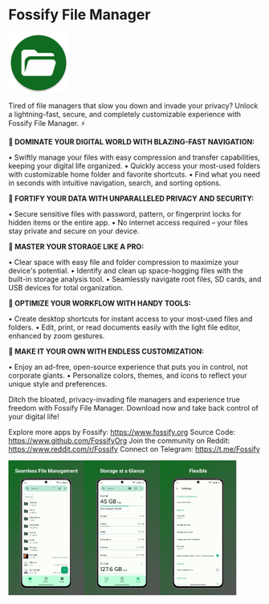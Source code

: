 # Fossify File Manager

<img alt="Logo" src="graphics/icon.webp" width="120" />

Tired of file managers that slow you down and invade your privacy? Unlock a lightning-fast, secure, and completely customizable experience with Fossify File Manager. ⚡

**🚀 DOMINATE YOUR DIGITAL WORLD WITH BLAZING-FAST NAVIGATION:**

• Swiftly manage your files with easy compression and transfer capabilities, keeping your digital life organized.
• Quickly access your most-used folders with customizable home folder and favorite shortcuts.
• Find what you need in seconds with intuitive navigation, search, and sorting options.

**🔐 FORTIFY YOUR DATA WITH UNPARALLELED PRIVACY AND SECURITY:**

• Secure sensitive files with password, pattern, or fingerprint locks for hidden items or the entire app.
• No internet access required – your files stay private and secure on your device.

**💾 MASTER YOUR STORAGE LIKE A PRO:**

• Clear space with easy file and folder compression to maximize your device's potential.
• Identify and clean up space-hogging files with the built-in storage analysis tool.
• Seamlessly navigate root files, SD cards, and USB devices for total organization.

**📁 OPTIMIZE YOUR WORKFLOW WITH HANDY TOOLS:**

• Create desktop shortcuts for instant access to your most-used files and folders.
• Edit, print, or read documents easily with the light file editor, enhanced by zoom gestures.

**🌈 MAKE IT YOUR OWN WITH ENDLESS CUSTOMIZATION:**

• Enjoy an ad-free, open-source experience that puts you in control, not corporate giants.
• Personalize colors, themes, and icons to reflect your unique style and preferences.

Ditch the bloated, privacy-invading file managers and experience true freedom with Fossify File Manager. Download now and take back control of your digital life!

Explore more apps by Fossify: https://www.fossify.org
Source Code: https://www.github.com/FossifyOrg
Join the community on Reddit: https://www.reddit.com/r/Fossify
Connect on Telegram: https://t.me/Fossify

<div style="display:flex;">
<img alt="App image" src="fastlane/metadata/android/en-US/images/phoneScreenshots/1_en-US.png" width="30%">
<img alt="App image" src="fastlane/metadata/android/en-US/images/phoneScreenshots/3_en-US.png" width="30%">
<img alt="App image" src="fastlane/metadata/android/en-US/images/phoneScreenshots/4_en-US.png" width="30%">
</div>
